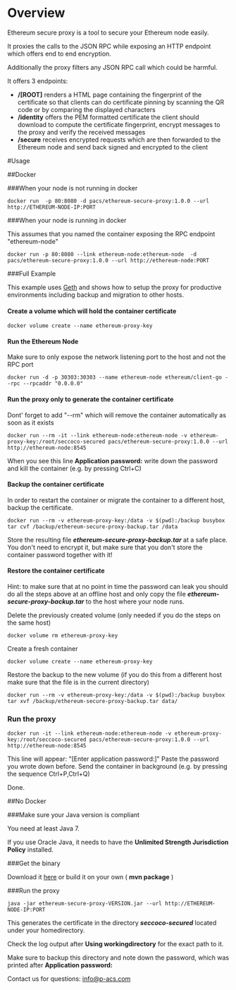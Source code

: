 # Overview

Ethereum secure proxy is a tool to secure your Ethereum node easily.

It proxies the calls to the JSON RPC while exposing an HTTP endpoint which offers end to end encryption.

Additionally the proxy filters any JSON RPC call which could be harmful.

It offers 3 endpoints:

+ __/[ROOT]__ renders a HTML page containing the fingerprint of the certificate so that clients can do certificate pinning by scanning the QR code or by comparing the displayed characters
+ __/identity__ offers the PEM formatted certificate the client should download to compute the certificate fingerprint, encrypt messages to the proxy and verify the received messages 
+ __/secure__  receives encrypted requests which are then forwarded to the Ethereum node and send back signed and encrypted to the client


#Usage

##Docker


###When your node is not running in docker

    docker run  -p 80:8080 -d pacs/ethereum-secure-proxy:1.0.0 --url http://ETHEREUM-NODE-IP:PORT


###When your node is running in docker

This assumes that you named the container exposing the RPC endpoint "ethereum-node"


    docker run -p 80:8080 --link ethereum-node:ethereum-node  -d pacs/ethereum-secure-proxy:1.0.0 --url http://ethereum-node:PORT

###Full Example

This example uses [Geth](https://hub.docker.com/r/ethereum/client-go/) and shows how to setup the proxy for productive environments including backup and migration to other hosts.


#### Create a volume which will hold the container certificate

    docker volume create --name ethereum-proxy-key

#### Run the Ethereum Node

Make sure to only expose the network listening port to the host and not the RPC port
   
    docker run -d -p 30303:30303 --name ethereum-node ethereum/client-go --rpc --rpcaddr "0.0.0.0"
   
#### Run the proxy only to generate the container certificate

Dont' forget to add "--rm" which will remove the container automatically as soon as it exists
   
    docker run --rm -it --link ethereum-node:ethereum-node -v ethereum-proxy-key:/root/seccoco-secured pacs/ethereum-secure-proxy:1.0.0 --url http://ethereum-node:8545

When you see this line __Application password:__ write down the password and kill the container (e.g. by pressing Ctrl+C)
   
#### Backup the container certificate

In order to restart the container or migrate the container to a different host, backup the certificate.
  
    docker run --rm -v ethereum-proxy-key:/data -v $(pwd):/backup busybox tar cvf /backup/ethereum-secure-proxy-backup.tar /data
  
Store the resulting file ___ethereum-secure-proxy-backup.tar___ at a safe place.
You don't need to encrypt it, but make sure that you don't store the container password together with it!
  
#### Restore the container certificate

Hint: to make sure that at no point in time the password can leak you should do all the steps above at an offline host and only copy the file ___ethereum-secure-proxy-backup.tar___ to the host where your node runs.

  Delete the previously created volume (only needed if you do the steps on the same host)
  
    docker volume rm ethereum-proxy-key
  
  Create a fresh container
  
    docker volume create --name ethereum-proxy-key
  
  Restore the backup to the new volume (if you do this from a different host make sure that the file is in the current directory)
  
    docker run --rm -v ethereum-proxy-key:/data -v $(pwd):/backup busybox tar xvf /backup/ethereum-secure-proxy-backup.tar data/


### Run the proxy

    docker run -it --link ethereum-node:ethereum-node -v ethereum-proxy-key:/root/seccoco-secured pacs/ethereum-secure-proxy:1.0.0 --url http://ethereum-node:8545

This line will appear: "[Enter application password:]"
Paste the password you wrote down before.
Send the container in background (e.g. by pressing the sequence Ctrl+P,Ctrl+Q)

Done.

##No Docker

###Make sure your Java version is compliant

You need at least Java 7.

If you use Oracle Java, it needs to have the __Unlimited Strength Jurisdiction Policy__ installed.


###Get the binary
 
Download it [here](https://github.com/p-acs/ethereum-secure-proxy/releases)   or build it on your own ( __mvn package__ )

###Run the proxy

    java -jar ethereum-secure-proxy-VERSION.jar --url http://ETHEREUM-NODE-IP:PORT

This generates the certificate in the directory ___seccoco-secured___ located under your homedirectory. 

Check the log output after __Using workingdirectory__ for the exact path to it. 

Make sure to backup this directory and note down the password, which was printed after __Application password:__ 



Contact us for questions: [info@p-acs.com](mailto:info@p-acs.com)
